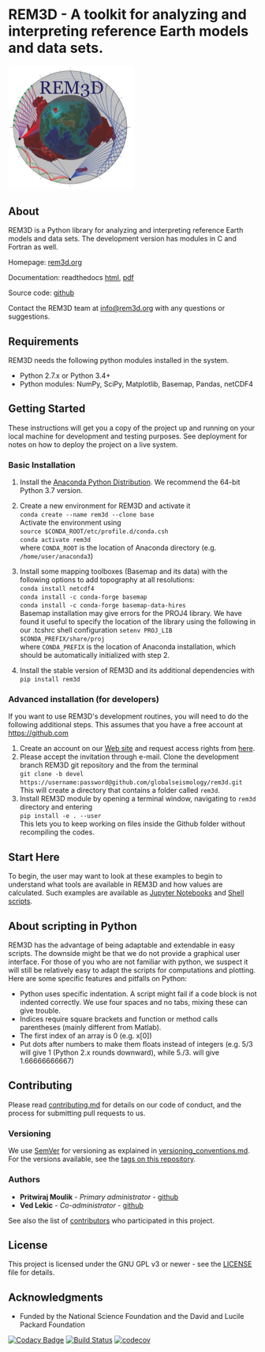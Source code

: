 # REM3D - A toolkit for analyzing and interpreting reference Earth models and data sets.

<img src="docs/rem3dlogo.png" width="256">

## About

REM3D is a Python library for analyzing and interpreting reference Earth models and data sets. The development version has modules in C and Fortran as well.

Homepage: [rem3d.org](http://rem3d.org)

Documentation: readthedocs [html](http://rem3d.readthedocs.io), [pdf](https://media.readthedocs.org/pdf/rem3d/latest/rem3d.pdf)  

Source code: [github](https://github.com/globalseismology/rem3d) 

Contact the REM3D team at info@rem3d.org with any questions or suggestions.

## Requirements

REM3D needs the following python modules installed in the system.
* Python 2.7.x or Python 3.4+
* Python modules: NumPy, SciPy, Matplotlib, Basemap, Pandas, netCDF4
  

## Getting Started

These instructions will get you a copy of the project up and running on your local machine for development and testing purposes. See deployment for notes on how to deploy the project on a live system.

### Basic Installation

1. Install the [Anaconda Python Distribution](https://www.continuum.io/downloads). We recommend the 64-bit Python 3.7 version. 
2. Create a new environment for REM3D and activate it  
`conda create --name rem3d --clone base`  
Activate the environment using  
`source $CONDA_ROOT/etc/profile.d/conda.csh`  
`conda activate rem3d`  
where `CONDA_ROOT` is the location of Anaconda directory (e.g. `/home/user/anaconda3`)

2. Install some mapping toolboxes (Basemap and its data) with the following options to add topography at all resolutions:  
`conda install netcdf4`  
`conda install -c conda-forge basemap`  
`conda install -c conda-forge basemap-data-hires`  
Basemap installation may give errors for the PROJ4 library. We have found it useful to specify the location of the library using the following in our .tcshrc shell configuration
`setenv PROJ_LIB $CONDA_PREFIX/share/proj`  
where `CONDA_PREFIX` is the location of Anaconda installation, which should be automatically initialized with step 2.  
3. Install the stable version of REM3D and its additional dependencies with  
`pip install rem3d` 

### Advanced installation (for developers)

If you want to use REM3D's development routines, you will need to do the following additional steps. This assumes that you have a free account at <https://github.com>

1. Create an account on our [Web site](http://rem3d.org/login/register) and request access rights from [here](http://rem3d.org/join-us/github).
2. Please accept the invitation through e-mail. Clone the development branch REM3D git repository and the from the terminal  
`git clone -b devel https://username:password@github.com/globalseismology/rem3d.git`  
This will create a directory that contains a folder called `rem3d`.
3. Install REM3D module by opening a terminal window, navigating to `rem3d` directory and entering  
`pip install -e . --user`  
This lets you to keep working on files inside the Github folder without recompiling the codes.

## Start Here

To begin, the user may want to look at these examples to begin to understand
what tools are available in REM3D and how values are calculated. Such examples are available as [Jupyter Notebooks](examples/Notebooks) and [Shell scripts](examples/Scripts).

## About scripting in Python

REM3D has the advantage of being adaptable and extendable in easy scripts. The downside might be that we do not
provide a graphical user interface. For those of you who are not familiar  with python, we suspect it will still be 
relatively easy to adapt the scripts for computations and plotting. 
Here are some specific features and pitfalls on Python:

* Python uses specific indentation. A script might fail if a code block is not indented correctly. We use four spaces and no tabs, mixing these can give trouble.
* Indices require square brackets and function or method calls parentheses (mainly different from Matlab).
* The first index of an array is 0 (e.g. x[0])
* Put dots after numbers to make them floats instead of integers (e.g. 5/3 will give 1 (Python 2.x rounds downward), while 5./3. will give 1.66666666667)

## Contributing

Please read [contributing.md](docs/contributing.md) for details on our code of conduct, and the process for submitting pull requests to us.

### Versioning

We use [SemVer](http://semver.org/) for versioning as explained in [versioning_conventions.md](docs/versioning_conventions.md). For the versions available, see the [tags on this repository](https://github.com/globalseismology/rem3d/tags). 

### Authors

* **Pritwiraj Moulik** - *Primary administrator* - [github](https://github.com/pmoulik)
* **Ved Lekic** - *Co-administrator* - [github](https://github.com/vedlekic)

See also the list of [contributors](https://github.com/globalseismology/rem3d/contributors) who participated in this project.

## License

This project is licensed under the GNU GPL v3 or newer - see the [LICENSE](LICENSE) file for details.

## Acknowledgments

* Funded by the National Science Foundation and the David and Lucile Packard Foundation

[![Codacy Badge](https://api.codacy.com/project/badge/Grade/110c5a409f60485f83d442b8834eba2c)](https://www.codacy.com?utm_source=github.com&amp;utm_medium=referral&amp;utm_content=globalseismology/rem3d&amp;utm_campaign=Badge_Grade) [![Build Status](https://travis-ci.com/globalseismology/rem3d.svg?token=Z1JjFn7SrxG1nGGE9y1u&branch=master)](https://travis-ci.com/globalseismology/rem3d) [![codecov](https://codecov.io/gh/globalseismology/rem3d/branch/master/graph/badge.svg?token=NTCVjCUfJm)](https://codecov.io/gh/globalseismology/rem3d)
